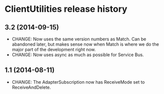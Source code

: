 # ClientUtilities release history

## 3.2 (2014-09-15)

* CHANGE: Now uses the same version numbers as Match. Can be abandoned later, but makes sense now when Match is where we do the major part of the development right now.
* CHANGE: Now uses async as much as possible for Service Bus.

## 1.1 (2014-08-11)

* CHANGE: The AdapterSubscription now has ReceiveMode set to ReceiveAndDelete.

